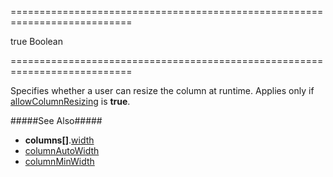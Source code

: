 ===========================================================================
<!--default-->true<!--/default-->
<!--type-->Boolean<!--/type-->
===========================================================================

<!--shortDescription-->
Specifies whether a user can resize the column at runtime. Applies only if [allowColumnResizing]({basewidgetpath}/Configuration/#allowColumnResizing) is **true**.
<!--/shortDescription-->

<!--fullDescription-->
#####See Also#####
- **columns[]**.[width]({basewidgetpath}/Configuration/columns/#width)
- [columnAutoWidth]({basewidgetpath}/Configuration/#columnAutoWidth)
- [columnMinWidth]({basewidgetpath}/Configuration/#columnMinWidth)
<!--/fullDescription-->